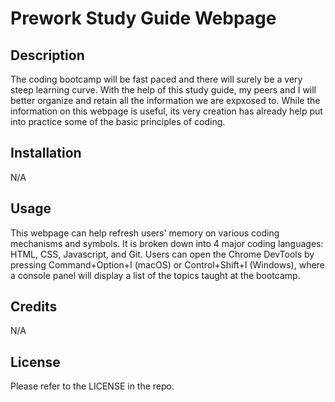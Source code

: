 # Prework Study Guide Webpage

## Description 

The coding bootcamp will be fast paced and there will surely be a very steep learning curve. With the help of this study guide, my peers and I will  better organize and retain all the information we are expxosed to. While the information on this webpage is useful, its very creation has already help put into practice some of the basic principles of coding. 


## Installation

N/A

## Usage

This webpage can help refresh users' memory on various coding mechanisms and symbols. It is broken down into 4 major coding languages: HTML, CSS, Javascript, and Git. Users can open the Chrome DevTools by pressing Command+Option+I (macOS) or Control+Shift+I (Windows), where a console panel will display a list of the topics taught at the bootcamp.

## Credits

N/A

## License

Please refer to the LICENSE in the repo. 

